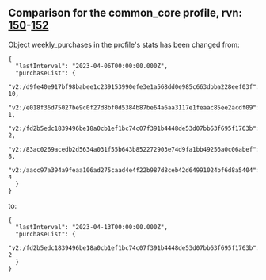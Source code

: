## Comparison for the common_core profile, rvn: [150](https://github.com/PRO100KatYT/FortniteProfileRevisions/tree/main/profiles/common_core/150%20common_core.json)-[152](https://github.com/PRO100KatYT/FortniteProfileRevisions/tree/main/profiles/common_core/152%20common_core.json)

Object weekly_purchases in the profile's stats has been changed from:

```
{
  "lastInterval": "2023-04-06T00:00:00.000Z",
  "purchaseList": {
    "v2:/d9fe40e917bf98babee1c239153990efe3e1a568dd0e985c663dbba228eef03f": 10,
    "v2:/e018f36d75027be9c0f27d8bf0d5384b87be64a6aa3117e1feaac85ee2acdf09": 1,
    "v2:/fd2b5edc1839496be18a0cb1ef1bc74c07f391b4448de53d07bb63f695f1763b": 2,
    "v2:/83ac0269acedb2d5634a031f55b643b852272903e74d9fa1bb49256a0c06abef": 8,
    "v2:/aacc97a394a9feaa106ad275caad4e4f22b987d8ceb42d64991024bf6d8a5404": 4
  }
}
```

to:

```
{
  "lastInterval": "2023-04-13T00:00:00.000Z",
  "purchaseList": {
    "v2:/fd2b5edc1839496be18a0cb1ef1bc74c07f391b4448de53d07bb63f695f1763b": 2
  }
}
```

<br><br>
